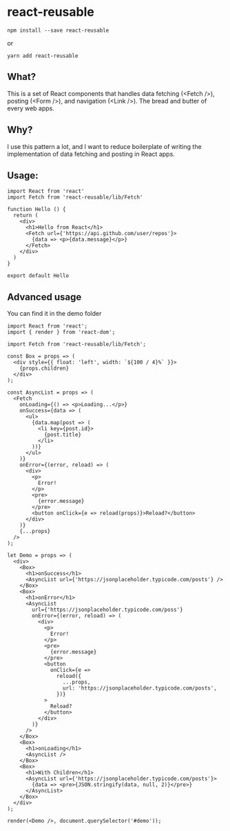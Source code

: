 # react-reusable

```npm install --save react-reusable```

or 

```yarn add react-reusable```
## What?
This is a set of React components that handles data fetching (&lt;Fetch /&gt;), posting (&lt;Form /&gt;), and navigation (&lt;Link /&gt;). The bread and butter of every web apps.

## Why?
I use this pattern a lot, and I want to reduce boilerplate of writing the implementation of data fetching and posting in React apps.

## Usage:

```
import React from 'react'
import Fetch from 'react-reusable/lib/Fetch'

function Hello () {
  return (
    <div>
      <h1>Hello from React</h1> 
      <Fetch url={'https://api.github.com/user/repos'}>
        {data => <p>{data.message}</p>}
      </Fetch>
    </div>
  )
}

export default Hello
```

## Advanced usage
You can find it in the demo folder
```
import React from 'react';
import { render } from 'react-dom';

import Fetch from 'react-reusable/lib/Fetch';

const Box = props => (
  <div style={{ float: 'left', width: `${100 / 4}%` }}>
    {props.children}
  </div>
);

const AsyncList = props => (
  <Fetch
    onLoading={() => <p>Loading...</p>}
    onSuccess={data => (
      <ul>
        {data.map(post => (
          <li key={post.id}>
            {post.title}
          </li>
        ))}
      </ul>
    )}
    onError={(error, reload) => (
      <div>
        <p>
          Error!
        </p>
        <pre>
          {error.message}
        </pre>
        <button onClick={e => reload(props)}>Reload?</button>
      </div>
    )}
    {...props}
  />
);

let Demo = props => (
  <div>
    <Box>
      <h1>onSuccess</h1>
      <AsyncList url={'https://jsonplaceholder.typicode.com/posts'} />
    </Box>
    <Box>
      <h1>onError</h1>
      <AsyncList
        url={'https://jsonplaceholder.typicode.com/poss'}
        onError={(error, reload) => (
          <div>
            <p>
              Error!
            </p>
            <pre>
              {error.message}
            </pre>
            <button
              onClick={e =>
                reload({
                  ...props,
                  url: 'https://jsonplaceholder.typicode.com/posts',
                })}
            >
              Reload?
            </button>
          </div>
        )}
      />
    </Box>
    <Box>
      <h1>onLoading</h1>
      <AsyncList />
    </Box>
    <Box>
      <h1>With Children</h1>
      <AsyncList url={'https://jsonplaceholder.typicode.com/posts'}>
        {data => <pre>{JSON.stringify(data, null, 2)}</pre>}
      </AsyncList>
    </Box>
  </div>
);

render(<Demo />, document.querySelector('#demo'));
```


